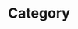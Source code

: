 ---
title : "Category"
layout : "categories"
permalink : /categories/
author_progile : true
sidebar_main : true
---